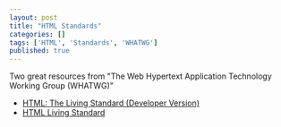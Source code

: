 ```yaml
---
layout: post
title: "HTML Standards"
categories: []
tags: ['HTML', 'Standards', 'WHATWG']
published: true
---
```

Two great resources from "The Web Hypertext Application Technology Working
Group (WHATWG)"

* [HTML: The Living Standard (Developer Version)](https://developers.whatwg.org/)
* [HTML Living Standard](https://html.spec.whatwg.org/multipage/)

